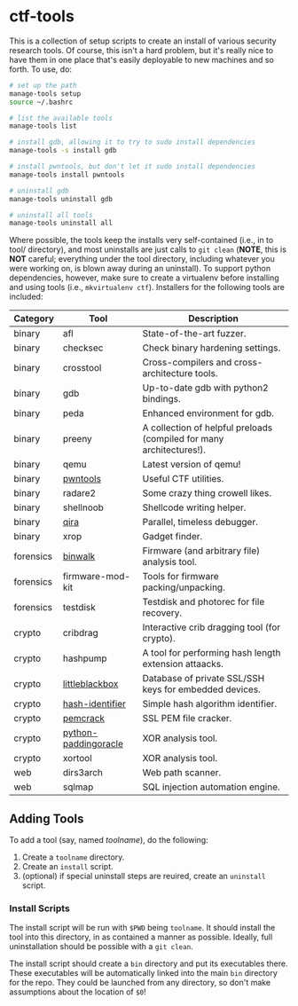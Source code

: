 # ctf-tools

This is a collection of setup scripts to create an install of various security research tools.
Of course, this isn't a hard problem, but it's really nice to have them in one place that's easily deployable to new machines and so forth.
To use, do:

```bash
# set up the path
manage-tools setup
source ~/.bashrc

# list the available tools
manage-tools list

# install gdb, allowing it to try to sudo install dependencies
manage-tools -s install gdb

# install pwntools, but don't let it sudo install dependencies
manage-tools install pwntools

# uninstall gdb
manage-tools uninstall gdb

# uninstall all tools
manage-tools uninstall all
```

Where possible, the tools keep the installs very self-contained (i.e., in to tool/ directory), and most uninstalls are just calls to `git clean` (**NOTE**, this is **NOT** careful; everything under the tool directory, including whatever you were working on, is blown away during an uninstall).
To support python dependencies, however, make sure to create a virtualenv before installing and using tools (i.e., `mkvirtualenv ctf`).
Installers for the following tools are included:

| Category | Tool | Description |
|----------|------|-------------|
| binary | afl | State-of-the-art fuzzer. |
| binary | checksec | Check binary hardening settings. |
| binary | crosstool | Cross-compilers and cross-architecture tools. |
| binary | gdb | Up-to-date gdb with python2 bindings. |
| binary | peda | Enhanced environment for gdb. |
| binary | preeny | A collection of helpful preloads (compiled for many architectures!). |
| binary | qemu | Latest version of qemu! |
| binary | [pwntools](https://github.com/Gallopsled/pwntools) | Useful CTF utilities. |
| binary | radare2 | Some crazy thing crowell likes. |
| binary | shellnoob | Shellcode writing helper. |
| binary | [qira](http://qira.me) | Parallel, timeless debugger. |
| binary | xrop | Gadget finder. |
| forensics | [binwalk](https://github.com/devttys0/binwalk.git) | Firmware (and arbitrary file) analysis tool. |
| forensics | firmware-mod-kit | Tools for firmware packing/unpacking. |
| forensics | testdisk | Testdisk and photorec for file recovery. |
| crypto | cribdrag | Interactive crib dragging tool (for crypto). |
| crypto | hashpump | A tool for performing hash length extension attaacks. |
| crypto | [littleblackbox](https://github.com/devttys0/littleblackbox) | Database of private SSL/SSH keys for embedded devices. |
| crypto | [hash-identifier](https://code.google.com/p/hash-identifier/source/checkout) | Simple hash algorithm identifier. |
| crypto | [pemcrack](https://github.com/robertdavidgraham/pemcrack) | SSL PEM file cracker. |
| crypto | [python-paddingoracle](https://github.com/mwielgoszewski/python-paddingoracle) | XOR analysis tool. |
| crypto | xortool | XOR analysis tool. |
| web | dirs3arch | Web path scanner. |
| web | sqlmap | SQL injection automation engine. |

## Adding Tools

To add a tool (say, named *toolname*), do the following:

1. Create a `toolname` directory.
2. Create an `install` script.
3. (optional) if special uninstall steps are reuired, create an `uninstall` script.

### Install Scripts

The install script will be run with `$PWD` being `toolname`. It should install the tool into this directory, in as contained a manner as possible.
Ideally, full uninstallation should be possible with a `git clean`.

The install script should create a `bin` directory and put its executables there.
These executables will be automatically linked into the main `bin` directory for the repo.
They could be launched from any directory, so don't make assumptions about the location of `$0`!
